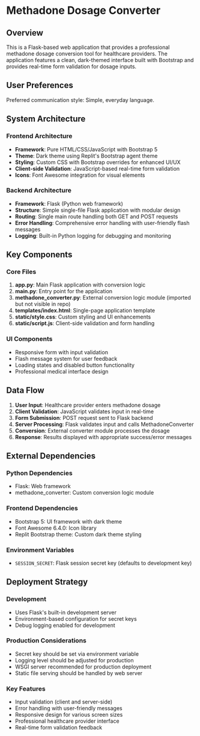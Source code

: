 # Methadone Dosage Converter

## Overview

This is a Flask-based web application that provides a professional methadone dosage conversion tool for healthcare providers. The application features a clean, dark-themed interface built with Bootstrap and provides real-time form validation for dosage inputs.

## User Preferences

Preferred communication style: Simple, everyday language.

## System Architecture

### Frontend Architecture
- **Framework**: Pure HTML/CSS/JavaScript with Bootstrap 5
- **Theme**: Dark theme using Replit's Bootstrap agent theme
- **Styling**: Custom CSS with Bootstrap overrides for enhanced UI/UX
- **Client-side Validation**: JavaScript-based real-time form validation
- **Icons**: Font Awesome integration for visual elements

### Backend Architecture
- **Framework**: Flask (Python web framework)
- **Structure**: Simple single-file Flask application with modular design
- **Routing**: Single main route handling both GET and POST requests
- **Error Handling**: Comprehensive error handling with user-friendly flash messages
- **Logging**: Built-in Python logging for debugging and monitoring

## Key Components

### Core Files
1. **app.py**: Main Flask application with conversion logic
2. **main.py**: Entry point for the application
3. **methadone_converter.py**: External conversion logic module (imported but not visible in repo)
4. **templates/index.html**: Single-page application template
5. **static/style.css**: Custom styling and UI enhancements
6. **static/script.js**: Client-side validation and form handling

### UI Components
- Responsive form with input validation
- Flash message system for user feedback
- Loading states and disabled button functionality
- Professional medical interface design

## Data Flow

1. **User Input**: Healthcare provider enters methadone dosage
2. **Client Validation**: JavaScript validates input in real-time
3. **Form Submission**: POST request sent to Flask backend
4. **Server Processing**: Flask validates input and calls MethadoneConverter
5. **Conversion**: External converter module processes the dosage
6. **Response**: Results displayed with appropriate success/error messages

## External Dependencies

### Python Dependencies
- Flask: Web framework
- methadone_converter: Custom conversion logic module

### Frontend Dependencies
- Bootstrap 5: UI framework with dark theme
- Font Awesome 6.4.0: Icon library
- Replit Bootstrap theme: Custom dark theme styling

### Environment Variables
- `SESSION_SECRET`: Flask session secret key (defaults to development key)

## Deployment Strategy

### Development
- Uses Flask's built-in development server
- Environment-based configuration for secret keys
- Debug logging enabled for development

### Production Considerations
- Secret key should be set via environment variable
- Logging level should be adjusted for production
- WSGI server recommended for production deployment
- Static file serving should be handled by web server

### Key Features
- Input validation (client and server-side)
- Error handling with user-friendly messages
- Responsive design for various screen sizes
- Professional healthcare provider interface
- Real-time form validation feedback